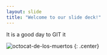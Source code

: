 ```yaml
---
layout: slide
title: "Welcome to our slide deck!"
---
```


It is a good day to GIT it 

![octocat-de-los-muertos](https://octodex.github.com/images/octocat-de-los-muertos.jpg)
{: .center}
